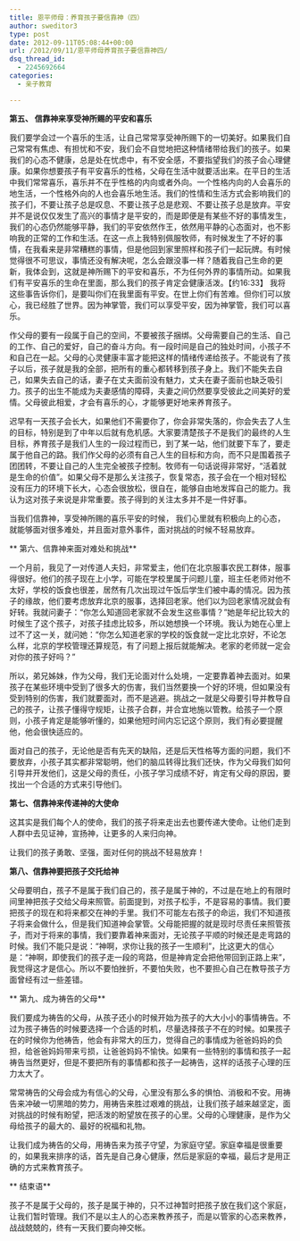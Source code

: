 ```yaml
---
title: 恩平师母：养育孩子要信靠神（四）
author: sweditor3
type: post
date: 2012-09-11T05:08:44+00:00
url: /2012/09/11/恩平师母养育孩子要信靠神四/
dsq_thread_id:
  - 2245692664
categories:
  - 亲子教育

---
```

**第五、 信靠神来享受神所赐的平安和喜乐**

我们要学会过一个喜乐的生活，让自己常常享受神所赐下的一切美好。如果我们自己常常有焦虑、有担忧和不安，我们会不自觉地把这种情绪带给我们的孩子。如果我们的心态不健康，总是处在忧虑中，有不安全感，不要指望我们的孩子会心理健康。如果你想要孩子有平安喜乐的性格，父母在生活中就要活出来。在平日的生活中我们常常喜乐，喜乐并不在乎性格的内向或者外向。一个性格内向的人会喜乐的地生活，一个性格外向的人也会喜乐地生活。我们的性情和生活方式会影响我们的孩子们，不要让孩子总是叹息、不要让孩子总是悲观、不要让孩子总是放弃。平安并不是说仅仅发生了高兴的事情才是平安的，而是即便是有某些不好的事情发生，我们的心态仍然能够平静，我们的平安依然作王，依然用平静的心态面对，也不影响我的正常的工作和生活。在这一点上我特别佩服牧师，有时候发生了不好的事情，在我看来是非常糟糕的事情，但是他回到家里照样和孩子们一起玩牌。有时候觉得很不可思议，事情还没有解决呢，怎么会跟没事一样？随着我自己生命的更新，我体会到，这就是神所赐下的平安和喜乐，不为任何外界的事情所动。如果我们有平安喜乐的生命在里面，那么我们的孩子肯定会健康活泼。【约16:33】 我将这些事告诉你们，是要叫你们在我里面有平安。在世上你们有苦难。但你们可以放心，我已经胜了世界。因为神掌管，我们可以享受平安，因为神掌管，我们可以喜乐。

作父母的要有一段属于自己的空间，不要被孩子捆绑。父母需要自己的生活、自己的工作、自己的爱好，自己的奋斗方向。有一段时间是自己的独处时间，小孩子不和自己在一起。父母的心灵健康丰富才能把这样的情绪传递给孩子。不能说有了孩子以后，孩子就是我的全部，把所有的重心都转移到孩子身上。我们不能失去自己，如果失去自己的话，妻子在丈夫面前没有魅力，丈夫在妻子面前也缺乏吸引力。孩子的出生不能成为夫妻感情的障碍，夫妻之间仍然要享受彼此之间美好的爱情。父母彼此相爱，才会有喜乐的心，才能够更好地来养育孩子。

迟早有一天孩子会长大，如果他们不需要你了，你会非常失落的，你会失去了人生的目标，特别是到了中年以后就有危机感。大家要清楚孩子不是我们的最终的人生目标，养育孩子是我们人生的一段过程而已，到了某一站，他们就要下车了，要走属于他自己的路。我们作父母的必须有自己人生的目标和方向，而不只是围着孩子团团转，不要让自己的人生完全被孩子控制。牧师有一句话说得非常好，“活着就是生命的价值”。如果父母不是那么关注孩子，恢复常态，孩子会在一个相对轻松没有压力的环境下长大，心态会很放松，很自在，能够自由地发挥自己的能力。我认为这对孩子来说是非常重要。孩子得到的关注太多并不是一件好事。

当我们信靠神，享受神所赐的喜乐平安的时候， 我们心里就有积极向上的心态，就能够面对很多难处，并且面对意外事件，面对挑战的时候不轻易放弃。

** 第六、信靠神来面对难处和挑战**

一个月前，我见了一对传道人夫妇，非常爱主，他们在北京服事农民工群体，服事得很好。他们的孩子现在上小学，可能在学校里属于问题儿童，班主任老师对他不太好，学校的饭食也很差，居然有几次出现过午饭后学生们被中毒的情况。因为孩子的缘故，他们要考虑放弃北京的服事，选择回老家。他们以为回老家情况就会有好转。我就问妻子：“你怎么知道回老家就不会发生这些事情？”她是年纪比较大的时候生了这个孩子，对孩子挂虑比较多，所以她想换一个环境。我认为她在心里上过不了这一关，就问她：“你怎么知道老家的学校的饭食就一定比北京好，不论怎么样，北京的学校管理还算规范，有了问题上报后就能解决。老家的老师就一定会对你的孩子好吗？”

所以，弟兄姊妹，作为父母，我们无论面对什么处境，一定要靠着神去面对。如果孩子在某些环境中受到了很多大的伤害，我们当然要换一个好的环境，但如果没有受到特别的伤害，我们就要面对，而不是逃避。挑战之一就是父母要引导并教导自己的孩子，让孩子懂得守规矩，让孩子合群，并合宜地施以管教。给孩子一个原则，小孩子肯定是能够听懂的，如果他短时间内忘记这个原则，我们有必要提醒他，他会很快适应的。

面对自己的孩子，无论他是否有先天的缺陷，还是后天性格等方面的问题，我们不要放弃，小孩子其实都非常聪明，他们的脑瓜转得比我们还快，作为父母我们如何引导并开发他们，这是父母的责任，小孩子学习成绩不好，肯定有父母的原因，要找出一个合适的方式来引导他们。

**第七、信靠神来传递神的大使命**

这其实是我们每个人的使命，我们的孩子将来走出去也要传递大使命。让他们走到人群中去见证神，宣扬神，让更多的人来归向神。

让我们的孩子勇敢、坚强，面对任何的挑战不轻易放弃！

**第八、信靠神要把孩子交托给神**

父母要明白，孩子不是属于我们自己的，孩子是属于神的，不过是在地上的有限时间里神把孩子交给父母来照管。前面提到，对孩子松手，不是容易的事情。我们要把孩子的现在和将来都交在神的手里。我们不可能左右孩子的命运，我们不知道孩子将来会做什么，但是我们知道神会掌管。父母能把握的就是现时尽责任来照管孩子，而对于将来的事情，我们要靠着神来面对，无论孩子平顺的时候还是走弯路的时候。我们不能只是说：“神啊，求你让我的孩子一生顺利”，比这更大的信心是：“神啊，即使我们的孩子走一段的弯路，但是神肯定会把他带回到正路上来”，我觉得这才是信心。所以不要怕挫折，不要怕失败，也不要担心自己在教导孩子方面曾经有过一些差错。

** 第九、成为祷告的父母**

我们要成为祷告的父母，从孩子还小的时候开始为孩子的大大小小的事情祷告。不过为孩子祷告的时候要选择一个合适的时机，尽量选择孩子不在的时候。如果孩子在的时候你为他祷告，他会有非常大的压力，觉得自己的事情成为爸爸妈妈的负担，给爸爸妈妈带来亏损，让爸爸妈妈不愉快。如果有一些特别的事情和孩子一起祷告当然更好，但是不要把所有的事情都和孩子一起祷告，这样的话孩子心理的压力太大了。

常常祷告的父母会成为有信心的父母，心里没有那么多的惧怕、消极和不安。用祷告来冲破一切黑暗的势力，用祷告来胜过艰难的挑战，让我们孩子越来越坚定，面对挑战的时候有盼望，把活泼的盼望放在孩子的心里。父母的心理健康，是作为父母给孩子的最大的、最好的祝福和礼物。

让我们成为祷告的父母，用祷告来为孩子守望，为家庭守望。家庭幸福是很重要的，如果我来排序的话，首先是自己身心健康，然后是家庭的幸福，最后才是用正确的方式来教育孩子。

** 结束语**

孩子不是属于父母的，孩子是属于神的，只不过神暂时把孩子放在我们这个家庭，让我们暂时管理。我们不是以主人的心态来教养孩子，而是以管家的心态来教养，战战兢兢的，终有一天我们要向神交帐。